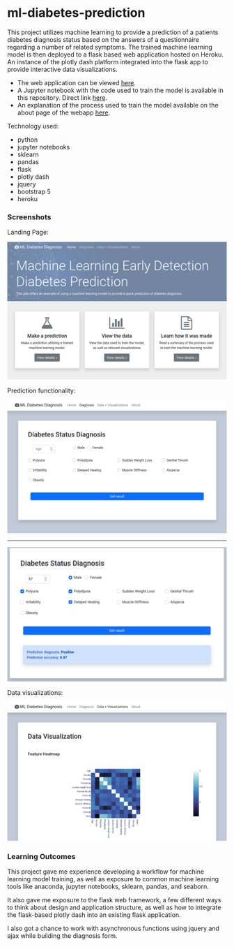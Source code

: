 # ml-diabetes-prediction

This project utilizes machine learning to provide a prediction of a patients diabetes diagnosis status based on the answers of a questionnaire regarding a number of related symptoms. The trained machine learning model is then deployed to a flask based web application hosted on Heroku. An instance of the plotly dash platform integrated into the flask app to provide interactive data visualizations.

- The web application can be viewed [here](https://m-learning-diabetes-prediction.herokuapp.com/).
- A Jupyter notebook with the code used to train the model is available in this repository. Direct link [here](https://github.com/Dylan-Cairns/ml-diabetes-prediction/blob/master/diabetes_jupyter_notebook.ipynb).
- An explanation of the process used to train the model available on the about page of the webapp [here](https://m-learning-diabetes-prediction.herokuapp.com/about).

Technology used:
- python
- jupyter notebooks
- sklearn
- pandas
- flask
- plotly dash
- jquery
- bootstrap 5
- heroku

### Screenshots

Landing Page:

![Screenshot 1](/screenshots/appscreen1.png)

Prediction functionality:

![Screenshot 2](/screenshots/appscreen2.png)

---
![Screenshot 4](/screenshots/appscreen4.png)

Data visualizations:

![Screenshot 3](/screenshots/appscreen3.png)

### Learning Outcomes
This project gave me experience developing a workflow for machine learning model training, as well as exposure to common machine learning tools like anaconda, jupyter notebooks, sklearn, pandas, and seaborn.

It also gave me exposure to the flask web framework, a few different ways to think about design and application structure, as well as how to integrate the flask-based plotly dash into an existing flask application.

I also got a chance to work with asynchronous functions using jquery and ajax while building the diagnosis form.
